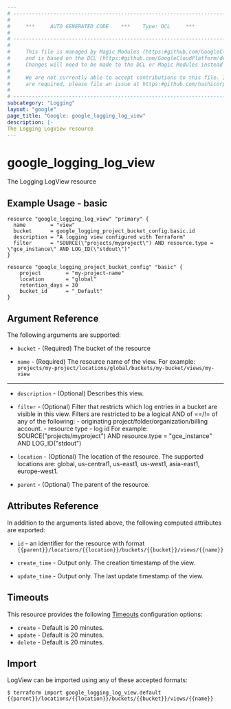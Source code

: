 ```yaml
---
# ----------------------------------------------------------------------------
#
#     ***     AUTO GENERATED CODE    ***    Type: DCL     ***
#
# ----------------------------------------------------------------------------
#
#     This file is managed by Magic Modules (https:#github.com/GoogleCloudPlatform/magic-modules)
#     and is based on the DCL (https:#github.com/GoogleCloudPlatform/declarative-resource-client-library).
#     Changes will need to be made to the DCL or Magic Modules instead of here.
#
#     We are not currently able to accept contributions to this file. If changes
#     are required, please file an issue at https:#github.com/hashicorp/terraform-provider-google/issues/new/choose
#
# ----------------------------------------------------------------------------
subcategory: "Logging"
layout: "google"
page_title: "Google: google_logging_log_view"
description: |-
The Logging LogView resource
---
```


# google_logging_log_view

The Logging LogView resource

## Example Usage - basic
```hcl
resource "google_logging_log_view" "primary" {
  name        = "view"
  bucket      = google_logging_project_bucket_config.basic.id
  description = "A logging view configured with Terraform"
  filter      = "SOURCE(\"projects/myproject\") AND resource.type = \"gce_instance\" AND LOG_ID(\"stdout\")"
}

resource "google_logging_project_bucket_config" "basic" {
    project        = "my-project-name"
    location       = "global"
    retention_days = 30
    bucket_id      = "_Default"
}

```

## Argument Reference

The following arguments are supported:

* `bucket` -
  (Required)
  The bucket of the resource
  
* `name` -
  (Required)
  The resource name of the view. For example: `projects/my-project/locations/global/buckets/my-bucket/views/my-view`
  


- - -

* `description` -
  (Optional)
  Describes this view.
  
* `filter` -
  (Optional)
  Filter that restricts which log entries in a bucket are visible in this view. Filters are restricted to be a logical AND of ==/!= of any of the following: - originating project/folder/organization/billing account. - resource type - log id For example: SOURCE("projects/myproject") AND resource.type = "gce_instance" AND LOG_ID("stdout")
  
* `location` -
  (Optional)
  The location of the resource. The supported locations are: global, us-central1, us-east1, us-west1, asia-east1, europe-west1.
  
* `parent` -
  (Optional)
  The parent of the resource.
  


## Attributes Reference

In addition to the arguments listed above, the following computed attributes are exported:

* `id` - an identifier for the resource with format `{{parent}}/locations/{{location}}/buckets/{{bucket}}/views/{{name}}`

* `create_time` -
  Output only. The creation timestamp of the view.
  
* `update_time` -
  Output only. The last update timestamp of the view.
  
## Timeouts

This resource provides the following
[Timeouts](/docs/configuration/resources.html#timeouts) configuration options:

- `create` - Default is 20 minutes.
- `update` - Default is 20 minutes.
- `delete` - Default is 20 minutes.

## Import

LogView can be imported using any of these accepted formats:

```
$ terraform import google_logging_log_view.default {{parent}}/locations/{{location}}/buckets/{{bucket}}/views/{{name}}
```



